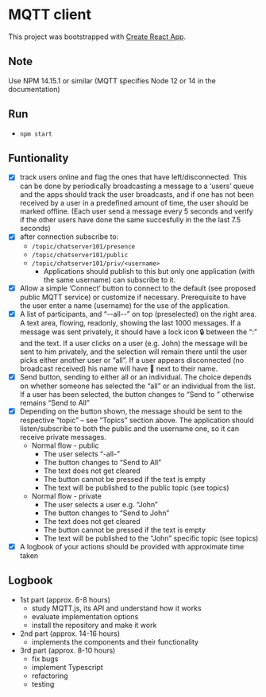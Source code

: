 # MQTT client

This project was bootstrapped with [Create React App](https://github.com/facebook/create-react-app).

## Note

Use NPM 14.15.1 or similar (MQTT specifies Node 12 or 14 in the documentation)

## Run

- `npm start`

## Funtionality

- [x] track users online and flag the ones that have left/disconnected. This can be done by periodically broadcasting a message to a ‘users’ queue and the apps should track the user broadcasts, and if one has not been received by a user in a predefined amount of time, the user should be marked offline. (Each user send a message every 5 seconds and verify if the other users have done the same succesfully in the the last 7.5 seconds)
- [x] after connection subscribe to:
  - `/topic/chatserver101/presence`
  - `/topic/chatserver101/public`
  - `/topic/chatserver101/priv/<username>`
    - Applications should publish to this but only one application (with the same username) can subscribe to it.
- [x] Allow a simple ‘Connect’ button to connect to the default (see proposed public MQTT service) or customize if necessary. Prerequisite to have the user enter a name (username) for the use of the application.
- [x] A list of participants, and “--all--” on top (preselected) on the right area.
A text area, flowing, readonly, showing the last 1000 messages.
If a message was sent privately, it should have a lock icon 🔒 between the “:” and the text. If a user clicks on a user (e.g. John) the message will be sent to him privately, and the selection will remain there until the user picks either another user or “all”.
If a user appears disconnected (no broadcast received) his name will have 🚫 next to their name.
- [x] Send button, sending to either all or an individual. The choice depends on whether someone has selected the “all” or an individual from the list.
If a user has been selected, the button changes to “Send to <username>” otherwise remains “Send to All”
- [x] Depending on the button shown, the message should be sent to the respective “topic” – see “Topics” section above. The application should listen/subscribe to both the public and the username one, so it can receive private messages.
  - Normal flow - public
    - The user selects “-all-”
    - The button changes to “Send to All”
    - The text does not get cleared
    - The button cannot be pressed if the text is empty
    - The text will be published to the public topic (see topics)
  - Normal flow - private
    - The user selects a user e.g. “John”
    - The button changes to “Send to John”
    - The text does not get cleared
    - The button cannot be pressed if the text is empty
    - The text will be published to the “John” specific topic (see topics)
- [x] A logbook of your actions should be provided with approximate time taken

## Logbook

- 1st part (approx. 6-8 hours)
  - study MQTT.js, its API and understand how it works
  - evaluate implementation options
  - install the repository and make it work
- 2nd part (approx. 14-16 hours)
  - implements the components and their functionality
- 3rd part (approx. 8-10 hours)
  - fix bugs
  - implement Typescript
  - refactoring
  - testing